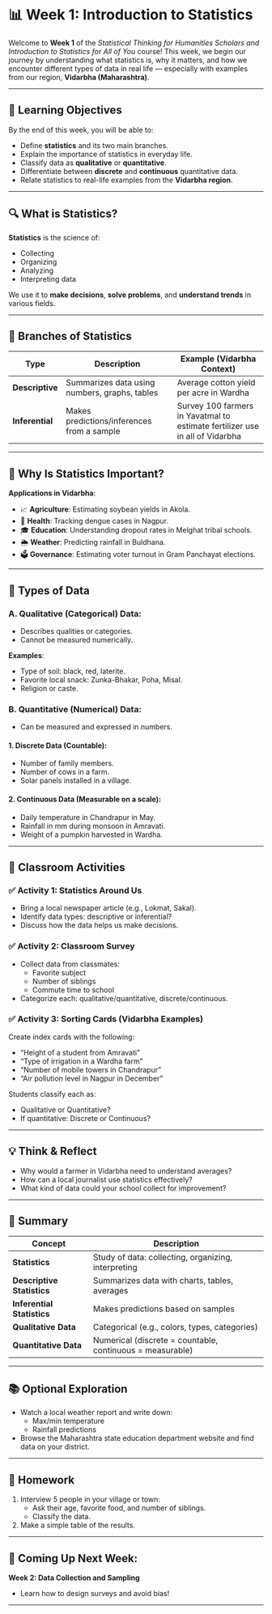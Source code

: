 # 📊 Week 1: Introduction to Statistics

Welcome to **Week 1** of the *Statistical Thinking for Humanities Scholars and Introduction to Statistics for All of You* course! This week, we begin our journey by understanding what statistics is, why it matters, and how we encounter different types of data in real life — especially with examples from our region, **Vidarbha (Maharashtra)**.

---

## 🎯 Learning Objectives

By the end of this week, you will be able to:

- Define **statistics** and its two main branches.
- Explain the importance of statistics in everyday life.
- Classify data as **qualitative** or **quantitative**.
- Differentiate between **discrete** and **continuous** quantitative data.
- Relate statistics to real-life examples from the **Vidarbha region**.

---

## 🔍 What is Statistics?

**Statistics** is the science of:
- Collecting
- Organizing
- Analyzing
- Interpreting data

We use it to **make decisions**, **solve problems**, and **understand trends** in various fields.

---

## 📘 Branches of Statistics

| Type                 | Description                                           | Example (Vidarbha Context)                         |
|----------------------|-------------------------------------------------------|----------------------------------------------------|
| **Descriptive**      | Summarizes data using numbers, graphs, tables         | Average cotton yield per acre in Wardha            |
| **Inferential**      | Makes predictions/inferences from a sample            | Survey 100 farmers in Yavatmal to estimate fertilizer use in all of Vidarbha |

---

## 📌 Why Is Statistics Important?

**Applications in Vidarbha**:
- 📈 **Agriculture**: Estimating soybean yields in Akola.
- 🏥 **Health**: Tracking dengue cases in Nagpur.
- 🎓 **Education**: Understanding dropout rates in Melghat tribal schools.
- 🌦️ **Weather**: Predicting rainfall in Buldhana.
- 🗳️ **Governance**: Estimating voter turnout in Gram Panchayat elections.

---

## 🧩 Types of Data

### A. Qualitative (Categorical) Data:
- Describes qualities or categories.
- Cannot be measured numerically.

**Examples**:
- Type of soil: black, red, laterite.
- Favorite local snack: Zunka-Bhakar, Poha, Misal.
- Religion or caste.

### B. Quantitative (Numerical) Data:
- Can be measured and expressed in numbers.

#### 1. Discrete Data (Countable):
- Number of family members.
- Number of cows in a farm.
- Solar panels installed in a village.

#### 2. Continuous Data (Measurable on a scale):
- Daily temperature in Chandrapur in May.
- Rainfall in mm during monsoon in Amravati.
- Weight of a pumpkin harvested in Wardha.

---

## 🧠 Classroom Activities

### ✅ Activity 1: Statistics Around Us
- Bring a local newspaper article (e.g., Lokmat, Sakal).
- Identify data types: descriptive or inferential?
- Discuss how the data helps us make decisions.

### ✅ Activity 2: Classroom Survey
- Collect data from classmates:
  - Favorite subject
  - Number of siblings
  - Commute time to school
- Categorize each: qualitative/quantitative, discrete/continuous.

### ✅ Activity 3: Sorting Cards (Vidarbha Examples)
Create index cards with the following:
- “Height of a student from Amravati”
- “Type of irrigation in a Wardha farm”
- “Number of mobile towers in Chandrapur”
- “Air pollution level in Nagpur in December”

Students classify each as:
- Qualitative or Quantitative?
- If quantitative: Discrete or Continuous?

---

## 💡 Think & Reflect

- Why would a farmer in Vidarbha need to understand averages?
- How can a local journalist use statistics effectively?
- What kind of data could your school collect for improvement?

---

## 📝 Summary

| Concept                   | Description                                      |
|---------------------------|--------------------------------------------------|
| **Statistics**            | Study of data: collecting, organizing, interpreting |
| **Descriptive Statistics**| Summarizes data with charts, tables, averages     |
| **Inferential Statistics**| Makes predictions based on samples               |
| **Qualitative Data**      | Categorical (e.g., colors, types, categories)    |
| **Quantitative Data**     | Numerical (discrete = countable, continuous = measurable) |

---

## 📚 Optional Exploration

- Watch a local weather report and write down:
  - Max/min temperature
  - Rainfall predictions
- Browse the Maharashtra state education department website and find data on your district.

---

## 📌 Homework

1. Interview 5 people in your village or town:
   - Ask their age, favorite food, and number of siblings.
   - Classify the data.
2. Make a simple table of the results.

---

## 🧭 Coming Up Next Week:

**Week 2: Data Collection and Sampling**
- Learn how to design surveys and avoid bias!

---

